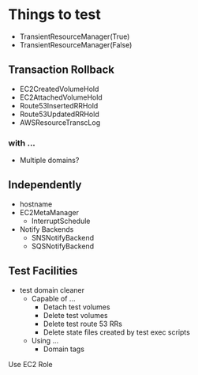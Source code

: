 # Things to test

- TransientResourceManager(True)
- TransientResourceManager(False)

## Transaction Rollback
- EC2CreatedVolumeHold
- EC2AttachedVolumeHold
- Route53InsertedRRHold
- Route53UpdatedRRHold
- AWSResourceTranscLog

### with ...
- Multiple domains?

## Independently
- hostname
- EC2MetaManager
  - InterruptSchedule
- Notify Backends
  - SNSNotifyBackend
  - SQSNotifyBackend

## Test Facilities

- test domain cleaner
  - Capable of ...
    - Detach test volumes
    - Delete test volumes
    - Delete test route 53 RRs
	- Delete state files created by test exec scripts
  - Using ...
    - Domain tags
	<!-- - Transaction tags -->
<!-- - Test set up
  - AWS profile --> Use EC2 Role
